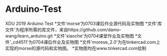 # Arduino-Test
XDU 2019 Arduino Test
*文件'morse‘为0703课后作业源代码及实物图
*文件'库文件'为程序所需的库文件，来自https://github.com/damo-wang/learn_arduino.git
*文件'xiaoche'为0704课堂作业及实物图
*文件'_cd4511'为0704课后作业及实物图
*文件'morese_2.0'为在tinkercad.com上实现的morse的源代码和实物图。
*实物图均在www.tinkercad.com绘制

